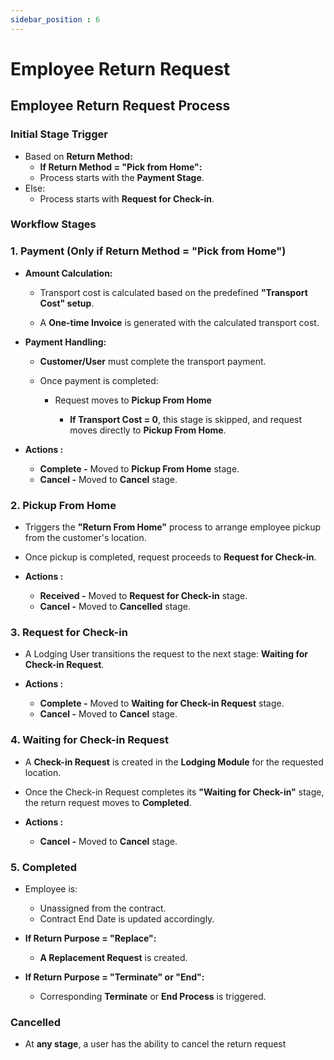 ```yaml
---
sidebar_position : 6
---
```


# Employee Return Request

## Employee Return Request Process

### Initial Stage Trigger

  - Based on **Return Method:**
    - **If Return Method = "Pick from Home":**
    - Process starts with the **Payment Stage**.
  - Else:
    - Process starts with **Request for Check-in**.

### Workflow Stages

### 1. Payment (Only if Return Method = "Pick from Home")

  - **Amount Calculation:**

    - Transport cost is calculated based on the predefined **"Transport Cost" setup**.

    - A **One-time Invoice** is generated with the calculated transport cost.

  - **Payment Handling:**

    - **Customer/User** must complete the transport payment.

    - Once payment is completed:

      - Request moves to **Pickup From Home**

        - **If Transport Cost = 0**, this stage is skipped, and request moves directly to **Pickup From Home**.

  - **Actions :**
    - **Complete -** Moved to **Pickup From Home** stage.
    - **Cancel -** Moved to **Cancel** stage.

### 2. Pickup From Home

  - Triggers the **"Return From Home"** process to arrange employee pickup from the customer's location.

  - Once pickup is completed, request proceeds to **Request for Check-in**.

  - **Actions :**
    - **Received -** Moved to **Request for Check-in** stage.
    - **Cancel -** Moved to **Cancelled** stage.

### 3. Request for Check-in

  - A Lodging User transitions the request to the next stage: **Waiting for Check-in Request**.

  - **Actions :**
    - **Complete -** Moved to **Waiting for Check-in Request** stage.
    - **Cancel -** Moved to **Cancel** stage.

### 4. Waiting for Check-in Request

  - A **Check-in Request** is created in the **Lodging Module** for the requested location.

  - Once the Check-in Request completes its **"Waiting for Check-in"** stage, the return request moves to **Completed**.

  - **Actions :**
    - **Cancel -** Moved to **Cancel** stage.

### 5. Completed

  - Employee is:
    - Unassigned from the contract.
    - Contract End Date is updated accordingly.

  - **If Return Purpose = "Replace":**
    - **A Replacement Request** is created.

  - **If Return Purpose = "Terminate" or "End":**
    - Corresponding **Terminate** or **End Process** is triggered.

### Cancelled

  - At **any stage**, a user has the ability to cancel the return request